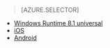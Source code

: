 > [AZURE.SELECTOR]
- [Windows Runtime 8.1 universal](/notification-hubs-aspnet-backend-windows-dotnet-notify-users)
- [iOS](/notification-hubs-aspnet-backend-ios-notify-users)
- [Android](/notification-hubs-aspnet-backend-android-notify-users)


